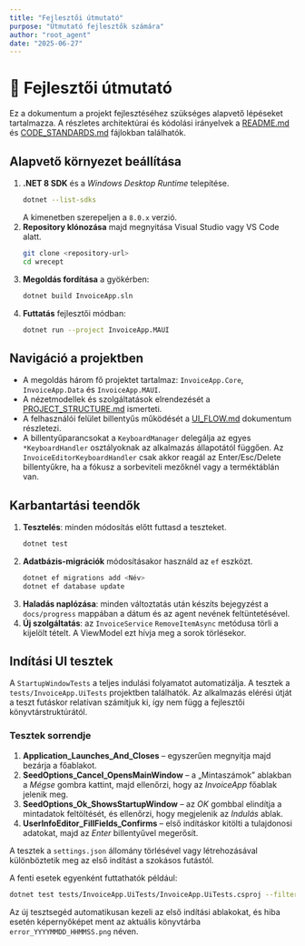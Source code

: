 ```yaml
---
title: "Fejlesztői útmutató"
purpose: "Útmutató fejlesztők számára"
author: "root_agent"
date: "2025-06-27"
---
```


# 📙 Fejlesztői útmutató

Ez a dokumentum a projekt fejlesztéséhez szükséges alapvető lépéseket tartalmazza. A részletes architektúrai és kódolási irányelvek a [README.md](../README.md) és [CODE_STANDARDS.md](../CODE_STANDARDS.md) fájlokban találhatók.

## Alapvető környezet beállítása

1. **.NET 8 SDK** és a *Windows Desktop Runtime* telepítése.
   ```bash
   dotnet --list-sdks
   ```
   A kimenetben szerepeljen a `8.0.x` verzió.
2. **Repository klónozása** majd megnyitása Visual Studio vagy VS Code alatt.
   ```bash
   git clone <repository-url>
   cd wrecept
   ```
3. **Megoldás fordítása** a gyökérben:
   ```bash
   dotnet build InvoiceApp.sln
   ```
4. **Futtatás** fejlesztői módban:
   ```bash
   dotnet run --project InvoiceApp.MAUI
   ```

## Navigáció a projektben

 - A megoldás három fő projektet tartalmaz: `InvoiceApp.Core`, `InvoiceApp.Data` és `InvoiceApp.MAUI`.
- A nézetmodellek és szolgáltatások elrendezését a [PROJECT_STRUCTURE.md](../PROJECT_STRUCTURE.md) ismerteti.
- A felhasználói felület billentyűs működését a [UI_FLOW.md](../UI_FLOW.md) dokumentum részletezi.
- A billentyűparancsokat a `KeyboardManager` delegálja az egyes
  `*KeyboardHandler` osztályoknak az alkalmazás állapotától függően.
  Az `InvoiceEditorKeyboardHandler` csak akkor reagál az Enter/Esc/Delete
  billentyűkre, ha a fókusz a sorbeviteli mezőknél vagy a terméktáblán van.

## Karbantartási teendők

1. **Tesztelés**: minden módosítás előtt futtasd a teszteket.
   ```bash
   dotnet test
   ```
2. **Adatbázis-migrációk** módosításakor használd az `ef` eszközt.
   ```bash
   dotnet ef migrations add <Név>
   dotnet ef database update
   ```
3. **Haladás naplózása**: minden változtatás után készíts bejegyzést a `docs/progress` mappában a dátum és az agent nevének feltüntetésével.
4. **Új szolgáltatás**: az `InvoiceService` `RemoveItemAsync` metódusa törli a kijelölt tételt. A ViewModel ezt hívja meg a sorok törlésekor.




## Indítási UI tesztek

A `StartupWindowTests` a teljes indulási folyamatot automatizálja. A tesztek a
`tests/InvoiceApp.UiTests` projektben találhatók. Az alkalmazás elérési útját
a teszt futáskor relatívan számítjuk ki,
így nem függ a fejlesztői könyvtárstruktúrától.

### Tesztek sorrendje

1. **Application_Launches_And_Closes** – egyszerűen megnyitja majd bezárja a főablakot.
2. **SeedOptions_Cancel_OpensMainWindow** – a „Mintaszámok” ablakban a *Mégse* gombra kattint, majd ellenőrzi, hogy az *InvoiceApp* főablak jelenik meg.
3. **SeedOptions_Ok_ShowsStartupWindow** – az *OK* gombbal elindítja a mintadatok feltöltését, és ellenőrzi, hogy megjelenik az *Indulás* ablak.
4. **UserInfoEditor_FillFields_Confirms** – első indításkor kitölti a tulajdonosi adatokat, majd az *Enter* billentyűvel megerősít.

A tesztek a `settings.json` állomány törlésével vagy létrehozásával különböztetik meg az első indítást a szokásos futástól.

A fenti esetek egyenként futtathatók például:

```bash
dotnet test tests/InvoiceApp.UiTests/InvoiceApp.UiTests.csproj --filter "Name=SeedOptions_Ok_ShowsStartupWindow"
```

Az új tesztsegéd automatikusan kezeli az első indítási ablakokat, és hiba esetén képernyőképet ment az aktuális könyvtárba `error_YYYYMMDD_HHMMSS.png` néven.


